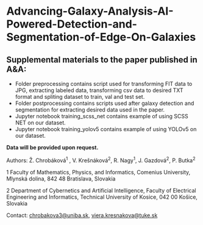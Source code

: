 # Advancing-Galaxy-Analysis-AI-Powered-Detection-and-Segmentation-of-Edge-On-Galaxies

## Supplemental materials to the paper published in A&A:

- Folder preprocessing contains script used for transforming FIT data to JPG, extracting labeled data, transforming csv data to desired TXT format and spliting dataset to train, val and test set.
- Folder postprocessing contains scripts used after galaxy detection and segmentation for extracting desired data used in the paper.
- Jupyter notebook training_scss_net contains example of using SCSS NET on our dataset.
- Jupyter notebook training_yolov5 contains example of using YOLOv5 on our dataset.

**Data will be provided upon request.**


Authors: Ž. Chrobáková<sup>1</sup> , V. Krešnáková<sup>2</sup>, R. Nagy<sup>1</sup>, J. Gazdová<sup>2</sup>, P. Butka<sup>2</sup>

1 Faculty of Mathematics, Physics, and Informatics, Comenius University, Mlynská dolina, 842 48 Bratislava, Slovakia

2 Department of Cybernetics and Artificial Intelligence, Faculty of Electrical Engineering and Informatics, Technical University of
Kosice, 042 00 Košice, Slovakia

Contact: <chrobakova3@uniba.sk>, <viera.kresnakova@tuke.sk>
